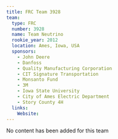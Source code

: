 ```yaml
---
title: FRC Team 3928
team:
  type: FRC
  number: 3928
  name: Team Neutrino
  rookie_year: 2012
  location: Ames, Iowa, USA
  sponsors:
    - John Deere
    - Danfoss
    - Quality Manufacturing Corporation
    - CIT Signature Transportation
    - Monsanto Fund
    - 3M
    - Iowa State University
    - City of Ames Electric Department
    - Story County 4H
  links:
    Website: 
---
```

No content has been added for this team